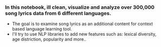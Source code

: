 ### In this notebook, ill clean, visualize and analyze over 300,000 song lyrics data from 6 different languages. 
- The goal is to examine song lyrics as an additional content for context based language learning tool.
- I'll try to use NLP libraries to add new features such as: lexical diversity, age distriction, popularity and more.. 
